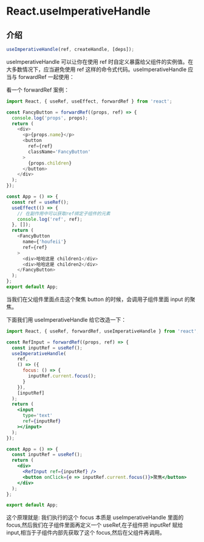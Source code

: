 # React.useImperativeHandle

## 介绍

```jsx
useImperativeHandle(ref, createHandle, [deps]);
```

useImperativeHandle 可以让你在使用 ref 时自定义暴露给父组件的实例值。在大多数情况下，应当避免使用 ref 这样的命令式代码。useImperativeHandle 应当与 forwardRef 一起使用：

看一个 forwardRef 案例：

```js
import React, { useRef, useEffect, forwardRef } from 'react';

const FancyButton = forwardRef((props, ref) => {
  console.log('props', props);
  return (
    <div>
      <p>{props.name}</p>
      <button
        ref={ref}
        className='FancyButton'
      >
        {props.children}
      </button>
    </div>
  );
});

const App = () => {
  const ref = useRef();
  useEffect(() => {
    // 在副作用中可以获取ref绑定子组件的元素
    console.log('ref', ref);
  }, []);
  return (
    <FancyButton
      name={'houfeii'}
      ref={ref}
    >
      <div>哈哈这是 children1</div>
      <div>哈哈这是 children2</div>
    </FancyButton>
  );
};
export default App;
```

当我们在父组件里面点击这个聚焦 button 的时候，会调用子组件里面 input 的聚焦。

下面我们用 useImperativeHandle 给它改造一下：

```jsx
import React, { useRef, forwardRef, useImperativeHandle } from 'react';

const RefInput = forwardRef((props, ref) => {
  const inputRef = useRef();
  useImperativeHandle(
    ref,
    () => ({
      focus: () => {
        inputRef.current.focus();
      }
    }),
    [inputRef]
  );
  return (
    <input
      type='text'
      ref={inputRef}
    ></input>
  );
});

const App = () => {
  const inputRef = useRef();
  return (
    <div>
      <RefInput ref={inputRef} />
      <button onClick={e => inputRef.current.focus()}>聚焦</button>
    </div>
  );
};

export default App;
```

这个原理就是: 我们执行的这个 focus 本质是 useImperativeHandle 里面的 focus,然后我们在子组件里面再定义一个 useRef,在子组件把 inputRef 赋给 input,相当于子组件内部先获取了这个 focus,然后在父组件再调用。
